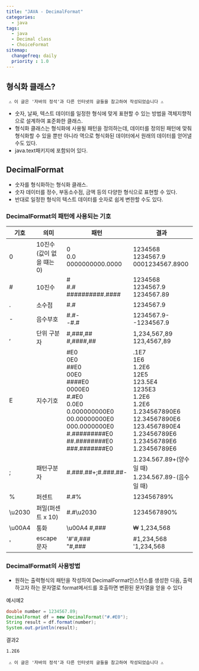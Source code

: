 ```yaml
---
title: "JAVA - DecimalFormat"
categories: 
  - java
tags:
  - java
  - Decimal class
  - ChoiceFormat
sitemap:
  changefreq: daily
  priority : 1.0
---
```


## 형식화 클래스?

`` ⚠ 이 글은 '자바의 정석'과 다른 인터넷의 글들을 참고하여 작성되었습니다 ⚠``

* 숫자, 날짜, 텍스트 데이터를 일정한 형식에 맞게 표현할 수 있는 방법을 객체지향적으로 설계하여 표준화한 클래스.
* 형식화 클래스는 형식화에 사용될 패턴을 정의하는데, 데이터를 정의된 패턴에 맞춰 형식화할 수 있을 뿐만 아니라 역으로 형식화된 데이터에서 원래의 데이터를 얻어낼 수도 있다.
* java.text패키지에 포함되어 있다.

## DecimalFormat
* 숫자를 형식화하는 형식화 클래스.
* 숫자 데이터를 정수, 부동소수점, 금액 등의 다양한 형식으로 표현할 수 있다.
* 반대로 일정한 형식의 텍스트 데이터를 숫자로 쉽게 변한할 수도 있다.

### DecimalFormat의 패턴에 사용되는 기호

|기호|의미|패턴|결과|
|-|-|-|-|
0|10진수(값이 없을 떄는 0)|0<br>0.0<br>0000000000.0000|1234568<br>1234567.9<br>0001234567.8900|
#|10진수|#<br>#.#<br>##########.####| 1234568<br>1234567.9<br>1234567.89|
.|소수점|#.#|1234567.9|
\-|음수부호|#.#-<br>-#.#|1234567.9-<br>-1234567.9
,|단위 구분자|#,###,##<br>#,####,##|1,234,567,89<br>123,4567,89
E|지수기호|#E0<br>0E0<br>##E0<br>00E0<br>####E0<br>0000E0<br>#.#E0<br>0.0E0<br>0.000000000E0<br>00.00000000E0<br>000.0000000E0<br>#.#########E0<br>##.########E0<br>###.#######E0|.1E7<br>1E6<br>1.2E6<br>12E5<br>123.5E4<br>1235E3<br>1.2E6<br>1.2E6<br>1.234567890E6<br>12.34567890E6<br>123.4567890E4<br>1.23456789E6<br>1.23456789E6<br>1.23456789E6
;|패턴구분자|#.###.##+;#.###.##-|1.234.567.89+(양수일 때)<br>1.234.567.89-(음수일 때)
%|퍼센트|#.#%|123456789%
\u2030|퍼밀(퍼센트 x 10)|#.#\u2030|1234567890%
\u00A4|통화|\u00A4 #,###|₩ 1,234,568
'|escape문자|'#'#,###<br>"#,###|#1,234,568<br>'1,234,568

### DecimalFormat의 사용방법
* 원하는 출력형식의 패턴을 작성하여 DecimalFormat인스턴스를 생성한 다음, 출력하고자 하는 문자열로 format메서드를 호출하면 변환된 문자열을 얻을 수 있다
  
예시예2
```java
double number = 1234567.89;
DecimalFormat df = new DecimalFormat("#.#E0");
String result = df.format(number);
System.out.println(result);
```
결과2
```
1.2E6
```

` ⚠ 이 글은 '자바의 정석'과 다른 인터넷의 글들을 참고하여 작성되었습니다 ⚠`
